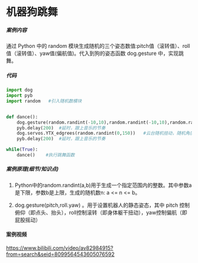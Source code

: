 # 机器狗跳舞

##### 案例内容

  通过 Python 中的 random 模块生成随机的三个姿态数值:pitch值（滚转值）、roll值（滚转值）、yaw值(偏航值)。代入到狗的姿态函数 dog.gesture 中，实现跳舞。



##### 代码



```python
import dog
import pyb
import random   #引入随机数模块


def dance():
    dog.gesture(random.randint(-10,10),random.randint(-10,10),random.randint(-30,30)) #随机在指定范围中生成 pitch,roll,yaw值，使机器狗随机扭动
    pyb.delay(200)  #延时，跟上音乐的节奏
    dog.servos.YTX_edgrees(random.randint(0,150))   #云台随机扭动，随机角度范围0°~150°
    pyb.delay(200)  #延时，跟上音乐的节奏

while(True):
    dance()    #执行跳舞函数
```



##### 案例原理(细节/知识点)

1. Python中的random.randint(a,b)用于生成一个指定范围内的整数。其中参数a是下限，参数b是上限，生成的随机数n: a <= n <= b。

2. dog.gesture(pitch,roll.yaw) 。用于设置机器人的静态姿态，其中 pitch 控制俯仰（即点头、抬头），roll控制滚转（即身体躯干扭动），yaw控制偏航（即屁股摇动）



#### 案例视频
https://www.bilibili.com/video/av82984915?from=search&seid=8099564543605076592
